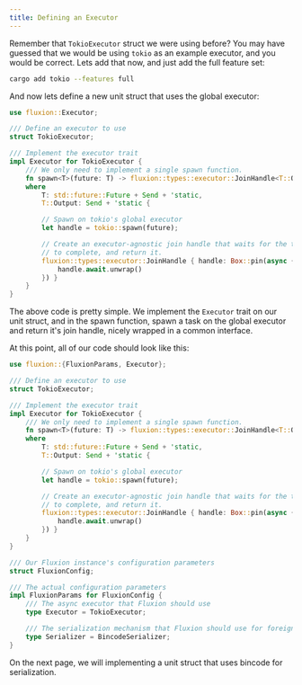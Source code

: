 ```yaml
---
title: Defining an Executor
---
```


Remember that `TokioExecutor` struct we were using before?
You may have guessed that we would be using `tokio` as an example executor, and you would be correct.
Lets add that now, and just add the full feature set:

``` sh
cargo add tokio --features full
```

And now lets define a new unit struct that uses the global executor:

``` rust
use fluxion::Executor;

/// Define an executor to use
struct TokioExecutor;

/// Implement the executor trait
impl Executor for TokioExecutor {
    /// We only need to implement a single spawn function.
    fn spawn<T>(future: T) -> fluxion::types::executor::JoinHandle<T::Output>
    where
        T: std::future::Future + Send + 'static,
        T::Output: Send + 'static {

        // Spawn on tokio's global executor
        let handle = tokio::spawn(future);

        // Create an executor-agnostic join handle that waits for the task
        // to complete, and return it.
        fluxion::types::executor::JoinHandle { handle: Box::pin(async {
            handle.await.unwrap()
        }) }
    }
}
```

The above code is pretty simple. We implement the `Executor` trait on our unit struct, and in the spawn function, spawn a task on the global executor and return it's join handle, nicely wrapped in a common interface.

At this point, all of our code should look like this:

```rust
use fluxion::{FluxionParams, Executor};

/// Define an executor to use
struct TokioExecutor;

/// Implement the executor trait
impl Executor for TokioExecutor {
    /// We only need to implement a single spawn function.
    fn spawn<T>(future: T) -> fluxion::types::executor::JoinHandle<T::Output>
    where
        T: std::future::Future + Send + 'static,
        T::Output: Send + 'static {

        // Spawn on tokio's global executor
        let handle = tokio::spawn(future);

        // Create an executor-agnostic join handle that waits for the task
        // to complete, and return it.
        fluxion::types::executor::JoinHandle { handle: Box::pin(async {
            handle.await.unwrap()
        }) }
    }
}

/// Our Fluxion instance's configuration parameters
struct FluxionConfig;

/// The actual configuration parameters
impl FluxionParams for FluxionConfig {
    /// The async executor that Fluxion should use
    type Executor = TokioExecutor;

    /// The serialization mechanism that Fluxion should use for foreign messages.
    type Serializer = BincodeSerializer;
}
```

On the next page, we will implementing a unit struct that uses bincode for serialization.